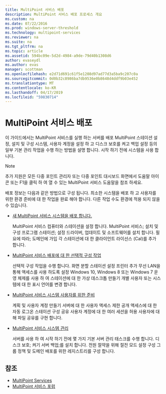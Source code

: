 ```yaml
---
title: MultiPoint 서비스 배포
description: MultiPoint 서비스 배포 프로세스 개요
ms.custom: na
ms.date: 07/22/2016
ms.prod: windows-server-threshold
ms.technology: multipoint-services
ms.reviewer: na
ms.suite: na
ms.tgt_pltfrm: na
ms.topic: article
ms.assetid: 594bc09e-5d2d-4984-a9de-79d40b1308d6
author: evaseydl
ms.author: evas
manager: scottman
ms.openlocfilehash: e2d71d691c61f5e1208d97ad77d3a5ba9c207c0a
ms.sourcegitcommit: 0d0b32c8986ba7db9536e0b8648d4ddf9b03e452
ms.translationtype: MT
ms.contentlocale: ko-KR
ms.lasthandoff: 04/17/2019
ms.locfileid: "59830714"
---
```

# <a name="deploying-multipoint-services"></a>MultiPoint 서비스 배포
이 가이드에서는 MultiPoint 서비스를 실행 하는 서버를 배포 MultiPoint 스테이션 설정, 설치 및 구성 시스템, 사용자 계정을 설정 하 고 디스크 보호를 켜고 백업 설정 등의 일부 기본 관리 작업을 수행 하는 방법을 설명 합니다. 시작 하기 전에 시스템을 사용 합니다.  
  
> [!NOTE]  
> 추가 지원은 모든 다중 포인트 관리자 또는 다중 포인트 대시보드 화면에서 도움말 아이콘 또는 F1을 클릭 하 여 열 수 있는 MultiPoint 서비스 도움말을 참조 하세요.  
  
배포 정보는 다음과 같은 방법으로 구성 됩니다. 최소한 시스템을 배포 하 고 사용자를 위한 환경 준비에 대 한 작업을 완료 해야 합니다. 다른 작업 수도 환경에 적용 되지 않을 수 있습니다. 
-   [새 MultiPoint 서비스 시스템을 배포 합니다.](Deploy-a-new-MultiPoint-services-system.md)  
  
    MultiPoint 서비스 컴퓨터와 스테이션을 설정 합니다. MultiPoint 서비스; 설치 및 구성 프로그램 스테이션; 설정 드라이버, 업데이트 및 소프트웨어를 설치 합니다. 필요에 따라; 도메인에 가입 각 스테이션에 대 한 클라이언트 라이선스 (Cal)를 추가 합니다.  
  
-   [MultiPoint 서비스 배포에 대 한 선택적 구성 작업](Optional-configuration-tasks-for-a-MultiPoint-services-deployment.md)  
  
    선택적 구성 작업을 수행 합니다. 화면 분할 스테이션 설정 프린터 추가 무선 LAN을 통해 액세스를 사용 하도록 설정 Windows 10, Windows 8 또는 Windows 7 운영 체제를 사용 하 여 스테이션에 대 한 가상 데스크톱 만들기 개별 사용자 또는 시스템에 대 한 표시 언어를 변경 합니다.  
  
-   [MultiPoint 서비스 시스템 사용자를 위한 준비](Prepare-your-MultiPoint-services-system-for-users.md)  
  
    계획 및 사용자 계정 만들기 서버에 대 한 사용자 액세스 제한 공개 액세스에 대 한 자동 로그온 스테이션 구성 공유 사용자 계정에 대 한 여러 세션을 허용 사용자에 대해 파일 공유를 구현 합니다.  
  
-   [MultiPoint 서비스 시스템 관리](System-administration-in-MultiPoint-services.md)  
  
    서버를 사용 하 여 시작 하기 전에 몇 가지 기본 서버 관리 태스크를 수행 합니다. 디스크 보호; 켜기 서버 백업;를 설치 합니다. 전원 절약을 위해 절전 모드 설정 구성 그룹 정책 및 도메인 배포를 위한 레지스트리를 구성 합니다.  
  
## <a name="see-also"></a>참조  
  
- [MultiPoint Services](MultiPoint-Services.md)
-   [MultiPoint 서비스 포럼](https://social.technet.microsoft.com/Forums/windowsserver/home?forum=windowsmultipointserver&filter=alltypes&sort=lastpostdesc)  
  
